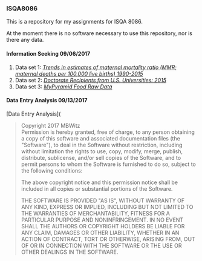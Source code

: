 ### ISQA8086

This is a repository for my assignments for ISQA 8086.

At the moment there is no software necessary to use this repository, nor is there any data.

#### Information Seeking 09/06/2017

  1. Data set 1: [_Trends in estimates of maternal mortality ratio (MMR; maternal deaths per 100,000 live births) 1990-2015_](https://github.com/MBWitz/ISQA8086/blob/master/Trends%20in%20estimates%20of%20maternal%20mortality%20ratio%20(MMR%3B%20maternal%20deaths%20per%20100%2C000%20live%20births)%201990-2015.md)  
  2. Data set 2: [_Doctorate Recipients from U.S. Universities: 2015_](https://github.com/MBWitz/ISQA8086/blob/master/Doctorate%20Recipients%20from%20U.S.%20Universities:%202015.md)  
  3. Data set 3: [_MyPyramid Food Raw Data_](https://github.com/MBWitz/ISQA8086/blob/master/MyPyramid%20Food%20Raw%20Data.md)    

#### Data Entry Analysis 09/13/2017
[Data Entry Analysis](  


>Copyright 2017 MBWitz  
>Permission is hereby granted, free of charge, to any person obtaining a copy of this software and associated documentation files (the "Software"), to deal in the Software without restriction, including without limitation the rights to use, copy, modify, merge, publish, distribute, sublicense, and/or sell copies of the Software, and to permit persons to whom the Software is furnished to do so, subject to the following conditions:
>
>The above copyright notice and this permission notice shall be included in all copies or substantial portions of the Software.
>
>THE SOFTWARE IS PROVIDED "AS IS", WITHOUT WARRANTY OF ANY KIND, EXPRESS OR IMPLIED, INCLUDING BUT NOT LIMITED TO THE WARRANTIES OF MERCHANTABILITY, FITNESS FOR A PARTICULAR PURPOSE AND NONINFRINGEMENT. IN NO EVENT SHALL THE AUTHORS OR COPYRIGHT HOLDERS BE LIABLE FOR ANY CLAIM, DAMAGES OR OTHER LIABILITY, WHETHER IN AN ACTION OF CONTRACT, TORT OR OTHERWISE, ARISING FROM, OUT OF OR IN CONNECTION WITH THE SOFTWARE OR THE USE OR OTHER DEALINGS IN THE SOFTWARE.
